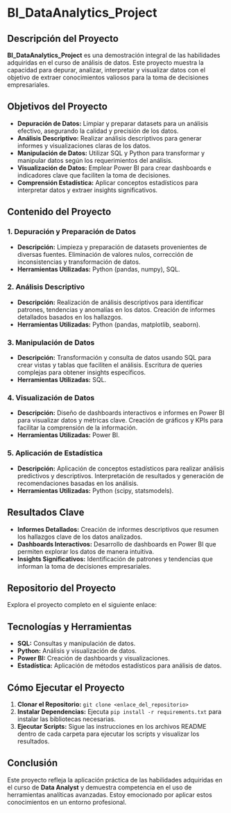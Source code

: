 # BI_DataAnalytics_Project

## Descripción del Proyecto

**BI_DataAnalytics_Project** es una demostración integral de las habilidades adquiridas en el curso de análisis de datos. Este proyecto muestra la capacidad para depurar, analizar, interpretar y visualizar datos con el objetivo de extraer conocimientos valiosos para la toma de decisiones empresariales.

## Objetivos del Proyecto

- **Depuración de Datos:** Limpiar y preparar datasets para un análisis efectivo, asegurando la calidad y precisión de los datos.
- **Análisis Descriptivo:** Realizar análisis descriptivos para generar informes y visualizaciones claras de los datos.
- **Manipulación de Datos:** Utilizar SQL y Python para transformar y manipular datos según los requerimientos del análisis.
- **Visualización de Datos:** Emplear Power BI para crear dashboards e indicadores clave que faciliten la toma de decisiones.
- **Comprensión Estadística:** Aplicar conceptos estadísticos para interpretar datos y extraer insights significativos.

## Contenido del Proyecto

### 1. Depuración y Preparación de Datos

- **Descripción:** Limpieza y preparación de datasets provenientes de diversas fuentes. Eliminación de valores nulos, corrección de inconsistencias y transformación de datos.
- **Herramientas Utilizadas:** Python (pandas, numpy), SQL.

### 2. Análisis Descriptivo

- **Descripción:** Realización de análisis descriptivos para identificar patrones, tendencias y anomalías en los datos. Creación de informes detallados basados en los hallazgos.
- **Herramientas Utilizadas:** Python (pandas, matplotlib, seaborn).

### 3. Manipulación de Datos

- **Descripción:** Transformación y consulta de datos usando SQL para crear vistas y tablas que faciliten el análisis. Escritura de queries complejas para obtener insights específicos.
- **Herramientas Utilizadas:** SQL.

### 4. Visualización de Datos

- **Descripción:** Diseño de dashboards interactivos e informes en Power BI para visualizar datos y métricas clave. Creación de gráficos y KPIs para facilitar la comprensión de la información.
- **Herramientas Utilizadas:** Power BI.

### 5. Aplicación de Estadística

- **Descripción:** Aplicación de conceptos estadísticos para realizar análisis predictivos y descriptivos. Interpretación de resultados y generación de recomendaciones basadas en los análisis.
- **Herramientas Utilizadas:** Python (scipy, statsmodels).

## Resultados Clave

- **Informes Detallados:** Creación de informes descriptivos que resumen los hallazgos clave de los datos analizados.
- **Dashboards Interactivos:** Desarrollo de dashboards en Power BI que permiten explorar los datos de manera intuitiva.
- **Insights Significativos:** Identificación de patrones y tendencias que informan la toma de decisiones empresariales.

## Repositorio del Proyecto

Explora el proyecto completo en el siguiente enlace:



## Tecnologías y Herramientas

- **SQL:** Consultas y manipulación de datos.
- **Python:** Análisis y visualización de datos.
- **Power BI:** Creación de dashboards y visualizaciones.
- **Estadística:** Aplicación de métodos estadísticos para análisis de datos.

## Cómo Ejecutar el Proyecto

1. **Clonar el Repositorio:** `git clone <enlace_del_repositorio>`
2. **Instalar Dependencias:** Ejecuta `pip install -r requirements.txt` para instalar las bibliotecas necesarias.
3. **Ejecutar Scripts:** Sigue las instrucciones en los archivos README dentro de cada carpeta para ejecutar los scripts y visualizar los resultados.

## Conclusión

Este proyecto refleja la aplicación práctica de las habilidades adquiridas en el curso de **Data Analyst** y demuestra competencia en el uso de herramientas analíticas avanzadas. Estoy emocionado por aplicar estos conocimientos en un entorno profesional.

